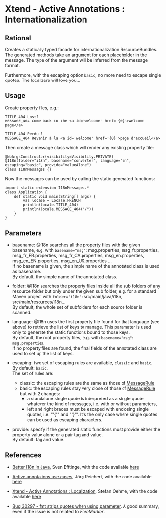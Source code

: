 Xtend - Active Annotations : Internationalization 
==============================

Rational
------

Creates a statically typed facade for internationalization ResourceBundles.
The generated methods take an argument for each placeholder in the message.
The type of the argument will be inferred from the message format.

Furthermore, with the escaping option `basic`, no more need to escape 
single quotes. The localizers will love you... 

Usage
-----

Create property files, e.g.:

```property file i18n/converter_en.properties
TITLE_404 Lost?
MESSAGE_404 Come back to the <a id='welcome' href='{0}'>welcome page</a>
```

```property file i18n/converter_fr.properties
TITLE_404 Perdu ?
MESSAGE_404 Revenir à la <a id='welcome' href='{0}'>page d'accueil</a>
```

Then create a message class which will render any existing property file:

```xtend
@NoArgsConstructor(visibility=Visibility.PRIVATE)
@I18n(folder="i18n", basename="converter", language="en", escaping="basic", provide="valueAlone")
class I18nMessages {}
```

Now the messages can be used by calling the static generated functions:

```xtend
import static extension I18nMessages.*
class Application {
    def static void main(String[] args) {
        val locale = Locale.FRENCH
        println(locale.TITLE_404)
        println(locale.MESSAGE_404("/"))
    }
}
```

Parameters
---------

- basename: @I18n searches all the property files with the given basename, e.g. with `basename="msg"`: msg.properties, msg_fr.properties, msg_fr_FR.properties, msg_fr_CA.properties, msg_en.properties, msg_en_EN.properties, msg_en_US.properties ...  
If no basename is given, the simple name of the annotated class is used as basename.  
By default, the simple name of the annotated class.
   
- folder: @I18n searches the property files inside all the sub folders of any resource 
folder but only under the given sub folder, e.g. for a standard Maven project 
with `folder="i18n"`: src/main/java/i18n, src/main/resources/i18n...  
By default, the whole set of subfolders for each source folder is scanned. 

- language: @I18n uses the first property file found for that language (see above) to retrieve the list of keys to manage.
This paramater is used only to generate the static functions bound to those keys.  
By default, the root property files, e.g. with `basename="msg"`: `msg.properties`.  
If no property files are found, the final fields of the annotated class are used to set up the list of keys.

- escaping: two set of escaping rules are available, `classic` and `basic`.  
By default: `basic`.  
The set of rules are:
  * classic: the escaping rules are the same as those of [MessageRule](http://docs.oracle.com/javase/8/docs/api/java/text/MessageFormat.html)
  * basic: the escaping rules stay very close of those of [MessageRule](http://docs.oracle.com/javase/8/docs/api/java/text/MessageFormat.html) but with 2 changes:
    * a standalone single quote is interpreted as a single quote whatever the kind of messages, i.e. with or without parameters,
    * left and right braces must be escaped with enclosing single quotes, i.e. "'{'" and "'}'". It's the only case where single quotes can be used as escaping characters.
        
- provide: specify if the generated static functions must provide either the property value alone or a pair tag and value.  
By default: tag and value.

References
--------

- [Better I18n in Java](http://blog.efftinge.de/2013/09/better-i18n-in-java.html), Sven Efftinge, with the code available [here](https://github.com/eclipse/xtext/tree/master/examples/org.eclipse.xtend.examples-container/contents/xtend-annotation-examples/src/i18n)

- [Active annotations use cases](https://blogs.itemis.de/leipzig/archives/907), Jörg Reichert, with the code available [here](https://github.com/joergreichert/ActiveAnnotationsExamples/tree/master/nls)

- [Xtend - Active Annotations : Localization](https://oehme.github.io/2014/11/28/xtend-active-annotations-localization.html),  Stefan Oehme, with the code available [here](https://github.com/oehme/xtend-contrib/blob/master/xtend-contrib/src/main/java/de/oehme/xtend/contrib/localization/Messages.xtend)

- [Bug 30297 - fmt strips quotes when using parameter](https://bz.apache.org/bugzilla/show_bug.cgi?id=30297). A good summary, even if the issue is not related to *FreeMarker*.



     